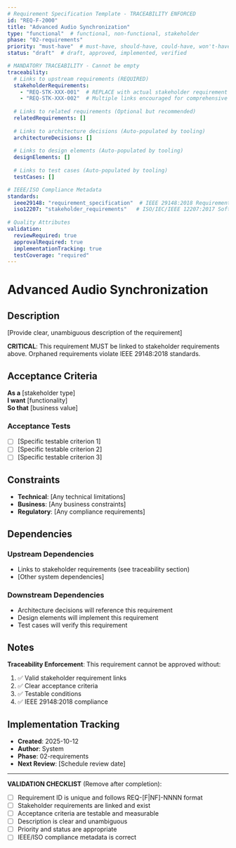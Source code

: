 ```yaml
---
# Requirement Specification Template - TRACEABILITY ENFORCED
id: "REQ-F-2000"
title: "Advanced Audio Synchronization"
type: "functional"  # functional, non-functional, stakeholder
phase: "02-requirements"
priority: "must-have"  # must-have, should-have, could-have, won't-have
status: "draft"  # draft, approved, implemented, verified

# MANDATORY TRACEABILITY - Cannot be empty
traceability:
  # Links to upstream requirements (REQUIRED)
  stakeholderRequirements:
    - "REQ-STK-XXX-001"  # REPLACE with actual stakeholder requirement IDs
    - "REQ-STK-XXX-002"  # Multiple links encouraged for comprehensive traceability
  
  # Links to related requirements (Optional but recommended)
  relatedRequirements: []
  
  # Links to architecture decisions (Auto-populated by tooling)
  architectureDecisions: []
  
  # Links to design elements (Auto-populated by tooling)  
  designElements: []
  
  # Links to test cases (Auto-populated by tooling)
  testCases: []

# IEEE/ISO Compliance Metadata
standards:
  ieee29148: "requirement_specification"  # IEEE 29148:2018 Requirements Engineering
  iso12207: "stakeholder_requirements"   # ISO/IEC/IEEE 12207:2017 Software Lifecycle
  
# Quality Attributes
validation:
  reviewRequired: true
  approvalRequired: true
  implementationTracking: true
  testCoverage: "required"
---
```


# Advanced Audio Synchronization

## Description

[Provide clear, unambiguous description of the requirement]

**CRITICAL**: This requirement MUST be linked to stakeholder requirements above. Orphaned requirements violate IEEE 29148:2018 standards.

## Acceptance Criteria

**As a** [stakeholder type]  
**I want** [functionality]  
**So that** [business value]

### Acceptance Tests
- [ ] [Specific testable criterion 1]
- [ ] [Specific testable criterion 2] 
- [ ] [Specific testable criterion 3]

## Constraints

- **Technical**: [Any technical limitations]
- **Business**: [Any business constraints]
- **Regulatory**: [Any compliance requirements]

## Dependencies

### Upstream Dependencies
- Links to stakeholder requirements (see traceability section)
- [Other system dependencies]

### Downstream Dependencies  
- Architecture decisions will reference this requirement
- Design elements will implement this requirement
- Test cases will verify this requirement

## Notes

**Traceability Enforcement**: This requirement cannot be approved without:
1. ✅ Valid stakeholder requirement links
2. ✅ Clear acceptance criteria  
3. ✅ Testable conditions
4. ✅ IEEE 29148:2018 compliance

## Implementation Tracking

- **Created**: 2025-10-12
- **Author**: System
- **Phase**: 02-requirements
- **Next Review**: [Schedule review date]

---

**VALIDATION CHECKLIST** (Remove after completion):
- [ ] Requirement ID is unique and follows REQ-[F|NF]-NNNN format
- [ ] Stakeholder requirements are linked and exist
- [ ] Acceptance criteria are testable and measurable
- [ ] Description is clear and unambiguous
- [ ] Priority and status are appropriate
- [ ] IEEE/ISO compliance metadata is correct
